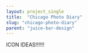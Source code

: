 ```yaml
---
layout: project_single
title:  "Chicago Photo Diary"
slug: "chicago-photo-diary"
parent: "juice-bar-design"
---
```

ICON IDEAS!!!!!!